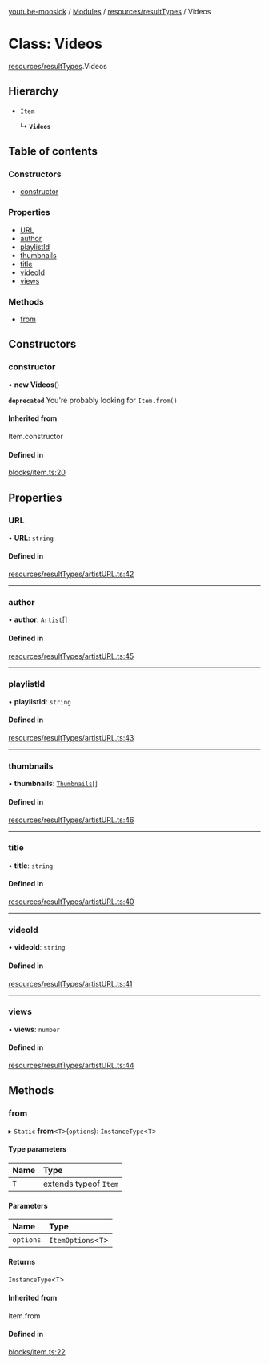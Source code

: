[youtube-moosick](../README.md) / [Modules](../modules.md) / [resources/resultTypes](../modules/resources_resultTypes.md) / Videos

# Class: Videos

[resources/resultTypes](../modules/resources_resultTypes.md).Videos

## Hierarchy

- `Item`

  ↳ **`Videos`**

## Table of contents

### Constructors

- [constructor](resources_resultTypes.Videos.md#constructor)

### Properties

- [URL](resources_resultTypes.Videos.md#url)
- [author](resources_resultTypes.Videos.md#author)
- [playlistId](resources_resultTypes.Videos.md#playlistid)
- [thumbnails](resources_resultTypes.Videos.md#thumbnails)
- [title](resources_resultTypes.Videos.md#title)
- [videoId](resources_resultTypes.Videos.md#videoid)
- [views](resources_resultTypes.Videos.md#views)

### Methods

- [from](resources_resultTypes.Videos.md#from)

## Constructors

### constructor

• **new Videos**()

**`deprecated`** You're probably looking for `Item.from()`

#### Inherited from

Item.constructor

#### Defined in

[blocks/item.ts:20](https://github.com/EvasiveXkiller/youtube-moosick/blob/54d14db/src/blocks/item.ts#L20)

## Properties

### URL

• **URL**: `string`

#### Defined in

[resources/resultTypes/artistURL.ts:42](https://github.com/EvasiveXkiller/youtube-moosick/blob/54d14db/src/resources/resultTypes/artistURL.ts#L42)

___

### author

• **author**: [`Artist`](resources_generalTypes.Artist.md)[]

#### Defined in

[resources/resultTypes/artistURL.ts:45](https://github.com/EvasiveXkiller/youtube-moosick/blob/54d14db/src/resources/resultTypes/artistURL.ts#L45)

___

### playlistId

• **playlistId**: `string`

#### Defined in

[resources/resultTypes/artistURL.ts:43](https://github.com/EvasiveXkiller/youtube-moosick/blob/54d14db/src/resources/resultTypes/artistURL.ts#L43)

___

### thumbnails

• **thumbnails**: [`Thumbnails`](resources_generalTypes.Thumbnails.md)[]

#### Defined in

[resources/resultTypes/artistURL.ts:46](https://github.com/EvasiveXkiller/youtube-moosick/blob/54d14db/src/resources/resultTypes/artistURL.ts#L46)

___

### title

• **title**: `string`

#### Defined in

[resources/resultTypes/artistURL.ts:40](https://github.com/EvasiveXkiller/youtube-moosick/blob/54d14db/src/resources/resultTypes/artistURL.ts#L40)

___

### videoId

• **videoId**: `string`

#### Defined in

[resources/resultTypes/artistURL.ts:41](https://github.com/EvasiveXkiller/youtube-moosick/blob/54d14db/src/resources/resultTypes/artistURL.ts#L41)

___

### views

• **views**: `number`

#### Defined in

[resources/resultTypes/artistURL.ts:44](https://github.com/EvasiveXkiller/youtube-moosick/blob/54d14db/src/resources/resultTypes/artistURL.ts#L44)

## Methods

### from

▸ `Static` **from**<`T`\>(`options`): `InstanceType`<`T`\>

#### Type parameters

| Name | Type |
| :------ | :------ |
| `T` | extends typeof `Item` |

#### Parameters

| Name | Type |
| :------ | :------ |
| `options` | `ItemOptions`<`T`\> |

#### Returns

`InstanceType`<`T`\>

#### Inherited from

Item.from

#### Defined in

[blocks/item.ts:22](https://github.com/EvasiveXkiller/youtube-moosick/blob/54d14db/src/blocks/item.ts#L22)
